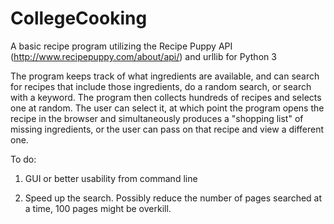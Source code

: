 # CollegeCooking
A basic recipe program utilizing the Recipe Puppy API (http://www.recipepuppy.com/about/api/) and urllib for Python 3

The program keeps track of what ingredients are available, and can search for recipes that include those ingredients, do a random search, or search with a keyword. The program then collects hundreds of recipes and selects one at random. The user can select it, at which point the program opens the recipe in the browser and simultaneously produces a "shopping list" of missing ingredients, or the user can pass on that recipe and view a different one. 

To do:

  1. GUI or better usability from command line
  
  2. Speed up the search. Possibly reduce the number of pages searched at a time, 100 pages might be overkill.
